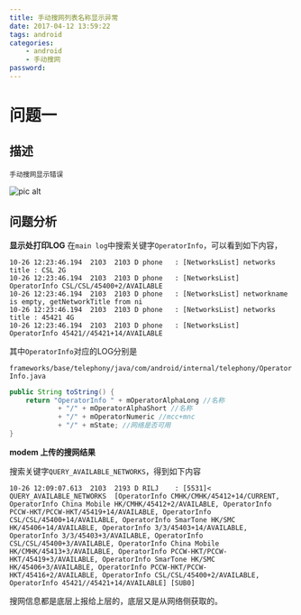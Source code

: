 ```yaml
---
title: 手动搜网列表名称显示异常
date: 2017-04-12 13:59:22
tags: android
categories:
    - android
    - 手动搜网
password: 
---
```


# 问题一

## 描述

```
手动搜网显示错误
```
![pic alt](https://github.com/zsl-github/blog/raw/master/source/picture/sou_wang_lie_biao_name_error.png)

## 问题分析

**显示处打印LOG**
在`main log`中搜索关键字`OperatorInfo`，可以看到如下内容，

```
10-26 12:23:46.194  2103  2103 D phone   : [NetworksList] networks title : CSL 2G
10-26 12:23:46.194  2103  2103 D phone   : [NetworksList]   OperatorInfo CSL/CSL/45400+2/AVAILABLE
10-26 12:23:46.194  2103  2103 D phone   : [NetworksList] networkname is empty, getNetworkTitle from ni
10-26 12:23:46.194  2103  2103 D phone   : [NetworksList] networks title : 45421 4G
10-26 12:23:46.194  2103  2103 D phone   : [NetworksList]   OperatorInfo 45421//45421+14/AVAILABLE
```
其中`OperatorInfo`对应的LOG分别是

`frameworks/base/telephony/java/com/android/internal/telephony/OperatorInfo.java `

```java
public String toString() {
    return "OperatorInfo " + mOperatorAlphaLong //名称
            + "/" + mOperatorAlphaShort //名称
            + "/" + mOperatorNumeric //mcc+mnc
            + "/" + mState; //网络是否可用
}
```
**modem 上传的搜网结果**

搜索关键字`QUERY_AVAILABLE_NETWORKS`，得到如下内容

```
10-26 12:09:07.613  2103  2193 D RILJ    : [5531]< QUERY_AVAILABLE_NETWORKS  [OperatorInfo CMHK/CMHK/45412+14/CURRENT, OperatorInfo China Mobile HK/CMHK/45412+2/AVAILABLE, OperatorInfo PCCW-HKT/PCCW-HKT/45419+14/AVAILABLE, OperatorInfo CSL/CSL/45400+14/AVAILABLE, OperatorInfo SmarTone HK/SMC HK/45406+14/AVAILABLE, OperatorInfo 3/3/45403+14/AVAILABLE, OperatorInfo 3/3/45403+3/AVAILABLE, OperatorInfo CSL/CSL/45400+3/AVAILABLE, OperatorInfo China Mobile HK/CMHK/45413+3/AVAILABLE, OperatorInfo PCCW-HKT/PCCW-HKT/45419+3/AVAILABLE, OperatorInfo SmarTone HK/SMC HK/45406+3/AVAILABLE, OperatorInfo PCCW-HKT/PCCW-HKT/45416+2/AVAILABLE, OperatorInfo CSL/CSL/45400+2/AVAILABLE, OperatorInfo 45421//45421+14/AVAILABLE] [SUB0]
```

搜网信息都是底层上报给上层的，底层又是从网络侧获取的。

